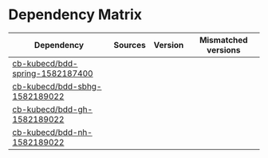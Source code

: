 # Dependency Matrix

Dependency | Sources | Version | Mismatched versions
---------- | ------- | ------- | -------------------
[cb-kubecd/bdd-spring-1582187400](https://github.com/cb-kubecd/bdd-spring-1582187400.git) |  | []() | 
[cb-kubecd/bdd-sbhg-1582189022](https://github.com/cb-kubecd/bdd-sbhg-1582189022.git) |  | []() | 
[cb-kubecd/bdd-gh-1582189022](https://github.com/cb-kubecd/bdd-gh-1582189022.git) |  | []() | 
[cb-kubecd/bdd-nh-1582189022](https://github.com/cb-kubecd/bdd-nh-1582189022.git) |  | []() | 
